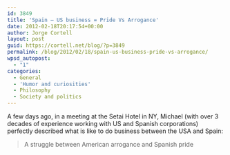 ```yaml
---
id: 3849
title: 'Spain – US business = Pride Vs Arrogance'
date: 2012-02-18T20:17:54+00:00
author: Jorge Cortell
layout: post
guid: https://cortell.net/blog/?p=3849
permalink: /blog/2012/02/18/spain-us-business-pride-vs-arrogance/
wpsd_autopost:
  - "1"
categories:
  - General
  - 'Humor and curiosities'
  - Philosophy
  - Society and politics
---
```

A few days ago, in a meeting at the Setai Hotel in NY, Michael (with over 3 decades of experience working with US and Spanish corporations) perfectly described what is like to do business between the USA and Spain:

> A struggle between American arrogance and Spanish pride